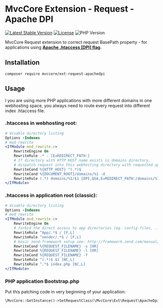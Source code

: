 # MvcCore Extension - Request - Apache DPI

[![Latest Stable Version](https://img.shields.io/badge/Stable-v4.3.1-brightgreen.svg?style=plastic)](https://github.com/mvccore/ext-request-apachedpi/releases)
[![License](https://img.shields.io/badge/Licence-BSD-brightgreen.svg?style=plastic)](https://mvccore.github.io/docs/mvccore/4.0.0/LICENCE.md)
![PHP Version](https://img.shields.io/badge/PHP->=5.3-brightgreen.svg?style=plastic)

MvcCore Request extension to correct request BasePath property  - for applications using [**Apache .htaccess [DPI] flag**](https://httpd.apache.org/docs/trunk/rewrite/flags.html#flag_dpi).

## Installation
```shell
composer require mvccore/ext-request-apachedpi
```

## Usage
I you are using more PHP applications with more different domains in one webhosting space,
you always need to route every request into different index .htaccess file.

### .htaccess in webhosting root:
```apache
# disable directory listing
Options -Indexes
# mod_rewrite
<IfModule mod_rewrite.c>
	RewriteEngine On
	RewriteRule .* - [E=REDIRECT_PATH:]
	# If directory with HTTP_HOST name exists in domains directory, 
	# dispatch request into this webhosting directory with requested application:
	RewriteCond %{HTTP_HOST} ^(.*)$
	RewriteCond %{DOCUMENT_ROOT}/domains/%1 -d
	RewriteRule (.*) domains/%1/$1 [DPI,QSA,E=REDIRECT_PATH:/domains/%1,L]
</IfModule>
```

### .htaccess in application root (classic):
```apache
# disable directory listing
Options -Indexes
# mod_rewrite
<IfModule mod_rewrite.c>
	RewriteEngine On
	# forbid the direct access to app directories (eg. config-files, ...)
	RewriteRule ^App/.*$ / [F,L]
	RewriteRule ^vendor/.*$ / [F,L]
	# basic zend-framework setup see: http://framework.zend.com/manual/en/zend.controller.html
	RewriteCond %{REQUEST_FILENAME} -s [OR]
	RewriteCond %{REQUEST_FILENAME} -l [OR]
	RewriteCond %{REQUEST_FILENAME} -f
	RewriteRule ^(.*)$ $1 [NC,L]
	RewriteRule ^.*$ index.php [NC,L]
</IfModule>
```

### PHP application Bootstrap.php
Put this patching code in very beginning of your application:
```php
\MvcCore::GetInstance()->SetRequestClass(\MvcCore\Ext\Request\ApacheDpi::class);
```
